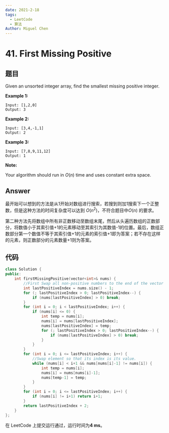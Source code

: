 ```yaml
---
date: 2021-2-18
tags: 
  - LeetCode
  - 算法
Author: Miguel Chen
---
```


# 41. First Missing Positive

## 题目

Given an unsorted integer array, find the smallest missing positive integer.

**Example 1:**

```
Input: [1,2,0]
Output: 3
```

**Example 2:**

```
Input: [3,4,-1,1]
Output: 2
```

**Example 3:**

```
Input: [7,8,9,11,12]
Output: 1
```

**Note:**

Your algorithm should run in *O*(*n*) time and uses constant extra space.

## Answer

最开始可以想到的方法是从1开始对数组进行搜索，若搜到则加1搜索下一个正整数，但是这种方法的时间复杂度可以达到 $O(n^2)$，不符合题目中$O(n)$ 的要求。

第二种方法先将数组中所有非正数移动至数组末尾，然后从头遍历数组的正数部分，将数值小于其索引值+1的元素移动至其索引为其数值-1的位置。最后，数组正数部分第一个数值不等于其索引值+1的元素的索引值+1即为答案；若不存在这样的元素，则正数部分的元素数量+1则为答案。

## 代码

```cpp
class Solution {
public:
    int firstMissingPositive(vector<int>& nums) {
        //First Swap all non-positive numbers to the end of the vector
        int lastPositiveIndex = nums.size() - 1;
        for (; lastPositiveIndex > 0; lastPositiveIndex--) {
            if (nums[lastPositiveIndex] > 0) break;
        }
        for (int i = 0; i < lastPositiveIndex; i++) {
            if (nums[i] <= 0) {
                int temp = nums[i];
                nums[i] = nums[lastPositiveIndex];
                nums[lastPositiveIndex] = temp;
                for (; lastPositiveIndex > 0; lastPositiveIndex--) {
                    if (nums[lastPositiveIndex] > 0) break;
                }
            }
        }
        for (int i = 0; i <= lastPositiveIndex; i++) {
            //Swap element so that its index is its value.
            while (nums[i] < i+1 && nums[nums[i]-1] != nums[i]) {
                int temp = nums[i];
                nums[i] = nums[nums[i]-1];
                nums[temp-1] = temp;
            }
        }
        for (int i = 0; i <= lastPositiveIndex; i++) {
            if (nums[i] != i+1) return i+1;
        }
        return lastPositiveIndex + 2;
    }
};
```

在 LeetCode 上提交运行通过，运行时间为**4 ms**。